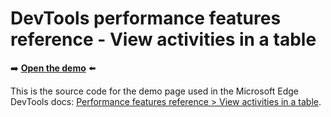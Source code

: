 # DevTools performance features reference - View activities in a table

➡️ **[Open the demo](https://microsoftedge.github.io/Demos/devtools-performance-activitytabs/)** ⬅️

This is the source code for the demo page used in the Microsoft Edge DevTools docs: [Performance features reference > View activities in a table](https://learn.microsoft.com/microsoft-edge/devtools-guide-chromium/evaluate-performance/reference#view-activities-in-a-table).
